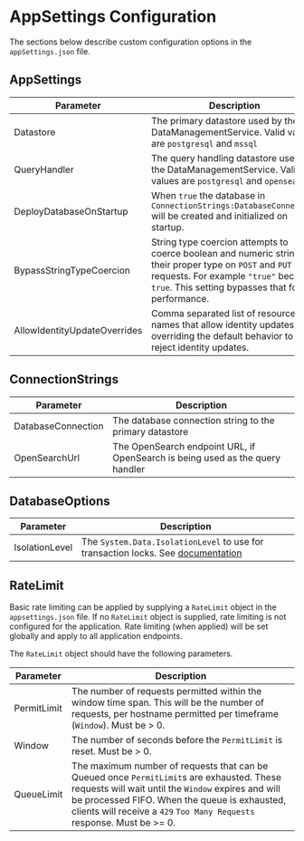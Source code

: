 # AppSettings Configuration

The sections below describe custom configuration options in the `appSettings.json` file.

## AppSettings

| Parameter                    | Description                                                                                                                                                                                             |
| ---------------------------- | ------------------------------------------------------------------------------------------------------------------------------------------------------------------------------------------------------- |
| Datastore                    | The primary datastore used by the DataManagementService. Valid values are `postgresql` and `mssql`                                                                                                      |
| QueryHandler                 | The query handling datastore used by the DataManagementService. Valid values are `postgresql` and `opensearch`                                                                                          |
| DeployDatabaseOnStartup      | When `true` the database in `ConnectionStrings:DatabaseConnection` will be created and initialized on startup.                                                                                          |
| BypassStringTypeCoercion     | String type coercion attempts to coerce boolean and numeric strings to their proper type on `POST` and `PUT` requests. For example `"true"` becomes `true`. This setting bypasses that for performance. |
| AllowIdentityUpdateOverrides | Comma separated list of resource names that allow identity updates, overriding the default behavior to reject identity updates.                                                                         |

## ConnectionStrings

| Parameter          | Description                                                                   |
| ------------------ | ----------------------------------------------------------------------------- |
| DatabaseConnection | The database connection string to the primary datastore                       |
| OpenSearchUrl      | The OpenSearch endpoint URL, if OpenSearch is being used as the query handler |

## DatabaseOptions

| Parameter      | Description                                                                                                                                                              |
| -------------- | ------------------------------------------------------------------------------------------------------------------------------------------------------------------------ |
| IsolationLevel | The `System.Data.IsolationLevel` to use for transaction locks. See [documentation](https://learn.microsoft.com/en-us/dotnet/api/system.data.isolationlevel?view=net-8.0) |

## RateLimit

Basic rate limiting can be applied by supplying a `RateLimit` object in the
`appsettings.json` file. If no `RateLimit` object is supplied, rate limiting is
not configured for the application. Rate limiting (when applied) will be set
globally and apply to all application endpoints.

The `RateLimit` object should have the following parameters.

| Parameter   | Description                                                                                                                                                                                                                                                                |
| ----------- | -------------------------------------------------------------------------------------------------------------------------------------------------------------------------------------------------------------------------------------------------------------------------- |
| PermitLimit | The number of requests permitted within the window time span. This will be the number of requests, per hostname permitted per timeframe (`Window`). Must be > 0.                                                                                                           |
| Window      | The number of seconds before the `PermitLimit` is reset. Must be > 0.                                                                                                                                                                                                      |
| QueueLimit  | The maximum number of requests that can be Queued once `PermitLimit`s are exhausted. These requests will wait until the `Window` expires and will be processed FIFO. When the queue is exhausted, clients will receive a `429` `Too Many Requests` response. Must be >= 0. |
